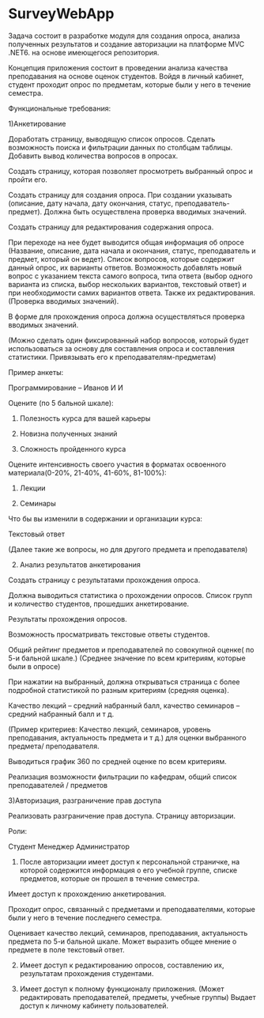 # SurveyWebApp
Задача состоит в разработке модуля для создания опроса, анализа полученных результатов и создание авторизации на платформе MVC .NET6. на основе имеющегося репозитория.

Концепция приложения состоит в проведении анализа качества преподавания на основе оценок студентов. Войдя в личный кабинет, студент проходит опрос по предметам, которые были у него в течение семестра.

Функциональные требования:

1)Анкетирование

Доработать страницу, выводящую список опросов. Сделать возможность поиска и фильтрации данных по столбцам таблицы. Добавить вывод количества вопросов в опросах.

Создать страницу, которая позволяет просмотреть выбранный опрос и пройти его.

Создать страницу для создания опроса. При создании указывать (описание, дату начала, дату окончания, статус, преподаватель- предмет). Должна быть осуществлена проверка вводимых значений.

Создать страницу для редактирования содержания опроса.

При переходе на нее будет выводится общая информация об опросе (Название, описание, дата начала и окончания, статус, преподаватель и предмет, который он ведет). Список вопросов, которые содержит данный опрос, их варианты ответов. Возможность добавлять новый вопрос с указанием текста самого вопроса, типа ответа (выбор одного варианта из списка, выбор нескольких вариантов, текстовый ответ) и при необходимости самих вариантов ответа. Также их редактирования. (Проверка вводимых значений).

В форме для прохождения опроса должна осуществляться проверка вводимых значений.

(Можно сделать один фиксированный набор вопросов, который будет использоваться за основу для составления опроса и составления статистики. Привязывать его к преподавателям-предметам)

Пример анкеты:

Программирование – Иванов И И

Оцените (по 5 бальной шкале):

1) Полезность курса для вашей карьеры

2) Новизна полученных знаний

3) Сложность пройденного курса

Оцените интенсивность своего участия в форматах освоенного материала(0-20%, 21-40%, 41-60%, 81-100%):

1) Лекции

2) Семинары

Что бы вы изменили в содержании и организации курса:

Текстовый ответ

(Далее такие же вопросы, но для другого предмета и преподавателя)

2) Анализ результатов анкетирования

Создать страницу с результатами прохождения опроса.

Должна выводиться статистика о прохождении опросов. Список групп и количество студентов, прошедших анкетирование.

Результаты прохождения опросов.

Возможность просматривать текстовые ответы студентов.


Общий рейтинг предметов и преподавателей по совокупной оценке( по 5-и бальной шкале.) (Среднее значение по всем критериям, которые были в опросе)

При нажатии на выбранный, должна открываться страница с более подробной статистикой по разным критериям (средняя оценка).

Качество лекций – средний набранный балл, качество семинаров – средний набранный балл и т д.

(Пример критериев: Качество лекций, семинаров, уровень преподавания, актуальность предмета и т д.) для оценки выбранного предмета/ преподавателя.

Выводиться график 360 по средней оценке по всем критериям.

Реализация возможности фильтрации по кафедрам, общий список преподавателей / предметов


3)Авторизация, разграничение прав доступа

Реализовать разграничение прав доступа. Страницу авторизации.

Роли:

Студент
Менеджер
Администратор
1. После авторизации имеет доступ к персональной страничке, на которой содержится информация о его учебной группе, списке предметов, которые он прошел в течение семестра.

Имеет доступ к прохождению анкетирования.

Проходит опрос, связанный с предметами и преподавателями, которые были у него в течение последнего семестра.

Оценивает качество лекций, семинаров, преподавания, актуальность предмета по 5-и бальной шкале. Может выразить общее мнение о предмете в поле текстовый ответ.

2. Имеет доступ к редактированию опросов, составлению их, результатам прохождения студентами.

3. Имеет доступ к полному функционалу приложения. (Может редактировать преподавателей, предметы, учебные группы) Выдает доступ к личному кабинету пользователей.
